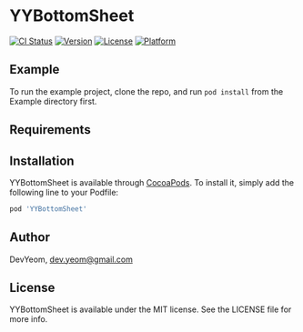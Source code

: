 # YYBottomSheet

[![CI Status](https://img.shields.io/travis/Yeom/YYBottomSheet.svg?style=flat)](https://travis-ci.org/Yeom/YYBottomSheet)
[![Version](https://img.shields.io/cocoapods/v/YYBottomSheet.svg?style=flat)](https://cocoapods.org/pods/YYBottomSheet)
[![License](https://img.shields.io/cocoapods/l/YYBottomSheet.svg?style=flat)](https://cocoapods.org/pods/YYBottomSheet)
[![Platform](https://img.shields.io/cocoapods/p/YYBottomSheet.svg?style=flat)](https://cocoapods.org/pods/YYBottomSheet)

## Example

To run the example project, clone the repo, and run `pod install` from the Example directory first.

## Requirements

## Installation

YYBottomSheet is available through [CocoaPods](https://cocoapods.org). To install
it, simply add the following line to your Podfile:

```ruby
pod 'YYBottomSheet'
```

## Author

DevYeom, dev.yeom@gmail.com

## License

YYBottomSheet is available under the MIT license. See the LICENSE file for more info.

